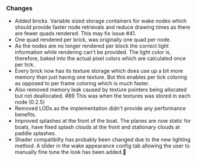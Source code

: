 ### Changes
- Added bricks. Variable sized storage containers for wake nodes which should provide faster node retrievals and reduce drawing times as there are fewer quads rendered. This may fix issue #41.
- One quad rendered per brick, was originally one quad per node.
- As the nodes are no longer rendered per block the correct light information while rendering can't be provided. The light color is, therefore, baked into the actual pixel colors which are calculated once per tick.
- Every brick now has its texture storage which does use up a bit more memory than just having one texture. But this enables per tick coloring as opposed to per frame coloring which is much faster.
- Also removed memory leak caused by texture pointers being allocated but not deallocated. #89 This was when the textures was stored in each node (0.2.5)
- Removed LODs as the implementation didn't provide any performance benefits.
- Improved splashes at the front of the boat. The planes are now static for boats, have fixed splash clouds at the front and stationary clouds at paddle splashes.
- Shader compatibilty has probably been changed due to the new lighting method. A slider in the wake appearance config tab allowing the user to manually fine tune the look has been added.